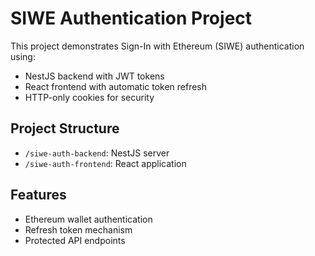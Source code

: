 # SIWE Authentication Project

This project demonstrates Sign-In with Ethereum (SIWE) authentication using:

- NestJS backend with JWT tokens
- React frontend with automatic token refresh
- HTTP-only cookies for security

## Project Structure

- `/siwe-auth-backend`: NestJS server
- `/siwe-auth-frontend`: React application

## Features

- Ethereum wallet authentication
- Refresh token mechanism
- Protected API endpoints
